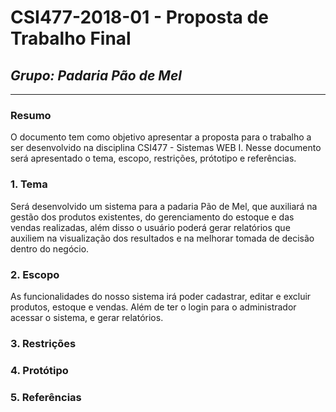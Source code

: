 # **CSI477-2018-01 - Proposta de Trabalho Final**
## *Grupo: Padaria Pão de Mel*

--------------

<!-- Descrever um resumo sobre o trabalho. -->

### Resumo
O documento tem como objetivo apresentar a proposta para o trabalho a ser desenvolvido na disciplina CSI477 - Sistemas WEB I. Nesse documento será apresentado o tema, escopo, restrições, prótotipo e referências.

<!-- Apresentar o tema. -->
### 1. Tema
Será desenvolvido um sistema para a padaria Pão de Mel, que auxiliará na gestão dos produtos existentes, do gerenciamento do estoque e das vendas realizadas, além disso o usuário poderá gerar relatórios que auxiliem na visualização dos resultados e na melhorar tomada de decisão dentro do negócio. 

<!-- Descrever e limitar o escopo da aplicação. -->
### 2. Escopo
As funcionalidades do nosso sistema irá poder cadastrar, editar e excluir produtos, estoque e vendas. Além de ter o login para o administrador acessar o sistema, e gerar relatórios.

<!-- Apresentar restrições de funcionalidades e de escopo. -->
### 3. Restrições


<!-- Construir alguns protótipos para a aplicação, disponibilizá-los no Github e descrever o que foi considerado. //-->
### 4. Protótipo

### 5. Referências
